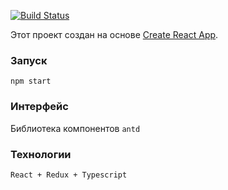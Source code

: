 [![Build Status](https://travis-ci.org/mashafomasha/uzh.svg?branch=master)](https://travis-ci.org/mashafomasha/uzh)

Этот проект создан на основе [Create React App](https://github.com/facebook/create-react-app).

### Запуск

`npm start`

### Интерфейс

Библиотека компонентов `antd`

### Технологии

`React + Redux + Typescript`
